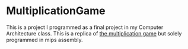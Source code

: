 # MultiplicationGame

This is a project I programmed as a final project in my Computer Architecture class. This is a replica of [the multiplication game](https://www.mathsisfun.com/games/multiplication-game.html) but solely programmed in mips assembly.
